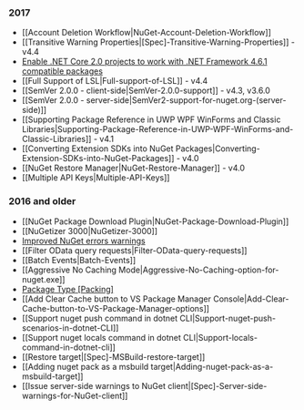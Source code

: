 ### 2017
* [[Account Deletion Workflow|NuGet-Account-Deletion-Workflow]]
* [[Transitive Warning Properties|[Spec]-Transitive-Warning-Properties]] - v4.4
* [Enable .NET Core 2.0 projects to work with .NET Framework 4.6.1 compatible packages](https://github.com/NuGet/Home/wiki/Enable-.NET-Core-2.0-projects-to-work-with-.NET-Framework-4.6.1-compatible-packages)
* [[Full Support of LSL|Full-support-of-LSL]] - v4.4
* [[SemVer 2.0.0 - client-side|SemVer-2.0.0-support]] - v4.3, v3.6.0
* [[SemVer 2.0.0 - server-side|SemVer2-support-for-nuget.org-(server-side)]]
* [[Supporting Package Reference in UWP WPF WinForms and Classic Libraries|Supporting-Package-Reference-in-UWP-WPF-WinForms-and-Classic-Libraries]] - v4.1
* [[Converting Extension SDKs into NuGet Packages|Converting-Extension-SDKs-into-NuGet-Packages]] - v4.0
* [[NuGet Restore Manager|NuGet-Restore-Manager]] - v4.0
* [[Multiple API Keys|Multiple-API-Keys]]

### 2016 and older
* [[NuGet Package Download Plugin|NuGet-Package-Download-Plugin]]
* [[NuGetizer 3000|NuGetizer-3000]]
* [Improved NuGet errors warnings](https://github.com/NuGet/Home/wiki/Improved-NuGet-warnings)
* [[Filter OData query requests|Filter-OData-query-requests]]
* [[Batch Events|Batch-Events]]
* [[Aggressive No Caching Mode|Aggressive-No-Caching-option-for-nuget.exe]]
* [Package Type \[Packing\]](https://github.com/NuGet/Home/wiki/Package-Type-%5BPacking%5D)
* [[Add Clear Cache button to VS Package Manager Console|Add-Clear-Cache-button-to-VS-Package-Manager-options]]
* [[Support nuget push command in dotnet CLI|Support-nuget-push-scenarios-in-dotnet-CLI]]
* [[Support nuget locals command in dotnet CLI|Support-locals-command-in-dotnet-cli]]
* [[Restore target|[Spec]-MSBuild-restore-target]]
* [[Adding nuget pack as a msbuild target|Adding-nuget-pack-as-a-msbuild-target]]
* [[Issue server-side warnings to NuGet client|[Spec]-Server-side-warnings-for-NuGet-client]]
